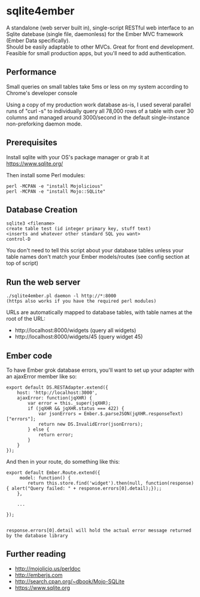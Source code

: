 # sqlite4ember

A standalone (web server built in), single-script RESTful web interface to an Sqlite 
datebase (single file, daemonless) for the Ember MVC framework (Ember Data specifically).  
Should be easily adaptable to other MVCs.  Great for front end development.  Feasible for
small production apps, but you'll need to add authentication.


## Performance
Small queries on small tables take 5ms or less on my system according to Chrome's developer console

Using a copy of my production work database as-is, I used several parallel runs of "curl -s" to individually query all 78,000 rows of a table with over 30 columns and managed around 3000/second in the default single-instance non-preforking daemon mode.  

## Prerequisites
Install sqlite with your OS's package manager or grab it at https://www.sqlite.org/

Then install some Perl modules:
```
perl -MCPAN -e "install Mojolicious"
perl -MCPAN -e "install Mojo::SQLite"
```

## Database Creation
```
sqlite3 <filename>
create table test (id integer primary key, stuff text)
<inserts and whatever other standard SQL you want>
control-D
```

You don't need to tell this script about your database tables unless your table names don't
match your Ember models/routes (see config section at top of script)

## Run the web server
```
./sqlite4ember.pl daemon -l http://*:8000
(https also works if you have the required perl modules)
```

URLs are automatically mapped to database tables, with table names at the root of the URL:

* http://localhost:8000/widgets     (query all widgets)
* http://localhost:8000/widgets/45  (query widget 45)

## Ember code


To have Ember grok database errors, you'll want to set up your adapter with an ajaxError
member like so:

```
export default DS.RESTAdapter.extend({
    host: 'http://localhost:3000',
    ajaxError: function(jqXHR) {
        var error = this._super(jqXHR);
        if (jqXHR && jqXHR.status === 422) {
            var jsonErrors = Ember.$.parseJSON(jqXHR.responseText)["errors"]; 
            return new DS.InvalidError(jsonErrors);
        } else {
            return error;
        }
    }
});
```

And then in your route, do something like this:

```
export default Ember.Route.extend({
     model: function() {
        return this.store.find('widget').then(null, function(response) { alert("Query failed: " + response.errors[0].detail);});;
    },

    ...

});


response.errors[0].detail will hold the actual error message returned by the database library

```

## Further reading
* http://mojolicio.us/perldoc
* http://emberjs.com
* http://search.cpan.org/~dbook/Mojo-SQLite   
* https://www.sqlite.org

